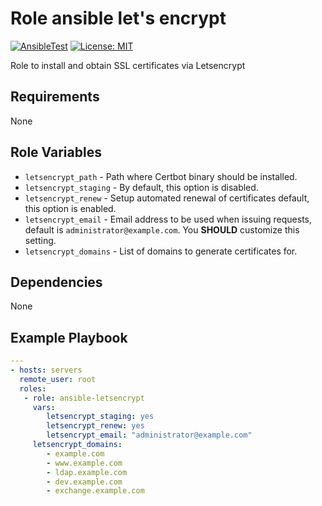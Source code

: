 Role ansible let's encrypt 
=========
[![AnsibleTest](https://github.com/spy86/ansible-letsencrypt/actions/workflows/main.yml/badge.svg)](https://github.com/spy86/ansible-letsencrypt/actions/workflows/main.yml) [![License: MIT](https://img.shields.io/badge/License-MIT-yellow.svg)](https://opensource.org/licenses/MIT)

Role to install and obtain SSL certificates via Letsencrypt

Requirements
------------

None

Role Variables
--------------

- `letsencrypt_path` - Path where Certbot binary should be installed.
- `letsencrypt_staging` -  By default, this option is disabled.
- `letsencrypt_renew` - Setup automated renewal of certificates default, this option is enabled.
- `letsencrypt_email` - Email address to be used when issuing requests, default is `administrator@example.com`. You **SHOULD** customize this setting.
- `letsencrypt_domains` - List of domains to generate certificates for. 

Dependencies
------------

None

Example Playbook
----------------

```yaml
---
- hosts: servers
  remote_user: root
  roles:
   - role: ansible-letsencrypt
     vars:
        letsencrypt_staging: yes
        letsencrypt_renew: yes
        letsencrypt_email: "administrator@example.com"
     letsencrypt_domains:
        - example.com
        - www.example.com
        - ldap.example.com
        - dev.example.com
        - exchange.example.com
```

